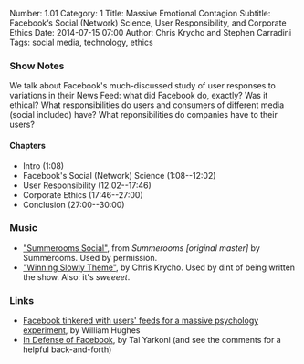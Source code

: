 Number: 1.01
Category: 1
Title: Massive Emotional Contagion
Subtitle: Facebook&lsquo;s Social (Network) Science, User Responsibility, and Corporate Ethics
Date: 2014-07-15 07:00
Author: Chris Krycho and Stephen Carradini
Tags: social media, technology, ethics

### Show Notes

We talk about Facebook's much-discussed study of user responses to variations in their News Feed: what did Facebook do, exactly? Was it ethical? What responsibilities do users and consumers of different media (social included) have? What reponsibilities do companies have to their users?

#### Chapters

- Intro (1:08)
- Facebook's Social (Network) Science (1:08--12:02)
- User Responsibility (12:02--17:46)
- Corporate Ethics (17:46--27:00)
- Conclusion (27:00--30:00)

### Music

- ["Summerooms Social"](http://summerooms.bandcamp.com/track/summerooms-social), from _Summerooms [original master]_ by Summerooms. Used by permission.
- ["Winning Slowly Theme"](https://soundcloud.com/chriskrycho/winning-slowly), by Chris Krycho. Used by dint of being written the show. Also: it's *sweeeet*.

### Links

- [Facebook tinkered with users' feeds for a massive psychology experiment](http://www.avclub.com/article/facebook-tinkered-users-feeds-massive-psychology-e-206324), by William Hughes
- [In Defense of Facebook](http://www.talyarkoni.org/blog/2014/06/28/in-defense-of-facebook/), by Tal Yarkoni (and see the comments for a helpful back-and-forth)